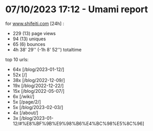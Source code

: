 # 07/10/2023 17:12 - Umami report
for www.shifeiti.com [24h] :

 - 229 (13) page views
 - 94 (13) uniques
 - 65 (6) bounces
 - 4h 38' 29'' (-1h 8' 52'') totaltime


top 10 urls:
 - 64x [/blog/2023-01-12/]
 - 52x [/]
 - 38x [/blog/2022-12-09/]
 - 19x [/blog/2022-12-22/]
 - 15x [/blog/2022-05-07/]
 - 6x [/wiki/]
 - 5x [/page/2/]
 - 5x [/blog/2023-02-03/]
 - 4x [/about/]
 - 3x [/blog/2023-01-12/#%E8%BF%9B%E9%98%B6%E4%BC%98%E5%8C%96]


